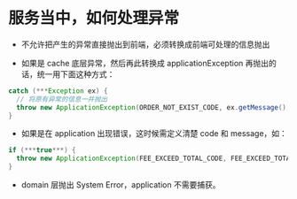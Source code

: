 # 服务当中，如何处理异常

- 不允许把产生的异常直接抛出到前端，必须转换成前端可处理的信息抛出

- 如果是 cache 底层异常，然后再此转换成 applicationException 再抛出的话，统一用下面这种方式：

```java
catch (***Exception ex) {
  // 将原有异常的信息一并抛出
  throw new ApplicationException(ORDER_NOT_EXIST_CODE, ex.getMessage(), ex);
}
```

- 如果是在 application 出现错误，这时候需定义清楚 code 和 message，如：

```java
if (***true***) {
  throw new ApplicationException(FEE_EXCEED_TOTAL_CODE, FEE_EXCEED_TOTAL_MSG);
}
```

- domain 层抛出 System Error，application 不需要捕获。
